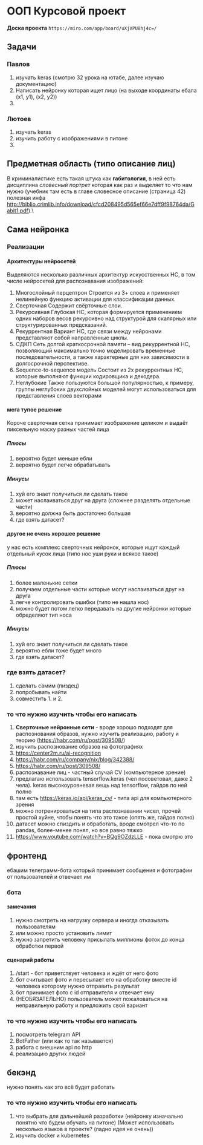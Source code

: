 # ООП Курсовой проект
**Доска проекта** ``https://miro.com/app/board/uXjVPU8hj4c=/``

## Задачи
### Павлов
1. изучать keras (смотрю 32 урока на ютабе, далее изучаю документацию)
2. Написать нейронку которая ищет лицо (на выходе координаты ебала (x1, y1), (x2, y2))
3. 

### Лютоев
1. изучать keras
2. изучить работу с изображениями в питоне
3. 


## Предметная область (типо описание лиц)
В криминалистике есть такая штука как **габитология**, в ней есть дисциплина *словесный портрет* которая как раз и выделяет то что нам нужно (учебник там есть в главе словесное описание (страница 42) полезная инфа http://biblio.crimlib.info/download/cfcd208495d565ef66e7dff9f98764da/Gabit1.pdf).\

## Сама нейронка
### Реализации
#### Архитектуры нейросетей
Выделяются несколько различных архитектур искусственных НС, в том числе нейросетей для распознавания изображений:
1. Многослойный перцептрон
Строится из 3+ слоев и применяет нелинейную функцию активации для классификации данных.
2. Сверточная
Содержит свёрточные слои.
3. Рекурсивная
Глубокая НС, которая формируется применением одних наборов весов рекурсивно над структурой для скалярных или структурированных предсказаний.
4. Рекуррентная
Вариант НС, где связи между нейронами представляют собой направленные циклы.
5. СДКП
Сеть долгой краткосрочной памяти – вид рекуррентной НС, позволяющий максимально точно моделировать временные последовательности, а также характерные для них зависимости в долгосрочной перспективе.
6. Sequence-to-sequence модель
Состоит из 2х рекуррентных НС, которые выполняют функции кодировщика и декодера.
7. Неглубокие
Также пользуются большой популярностью, к примеру, группы неглубоких двухслойных моделей могут использоваться для представления слоев векторами
#### мега тупое решение
Короче сверточная сетка принимает изображение целиком и выдаёт пиксельную маску разных частей лица
##### Плюсы
1. вероятно будет меньше ебли
2. вероятно будет легче обрабатывать
##### Минусы
1. хуй его знает получиться ли сделать такое
2. может наслаиваться друг на друга (сложнее разделять отдельные части)
3. вероятно должна быть достаточно большая
4. где взять датасет?

#### другое не очень хорошее решение 
у нас есть комплекс сверточных нейронок, которые ищут каждый отдельный кусок лица (типо нос уши руки и всякое такое)
##### Плюсы
1. более маленькие сетки
2. получаем отдельные части которые могут наслаиваться друг на друга
3. легче контролировать ошибки (типо не нашла нос)
4. можно будет потом легко передавать на другие нейронки которые обределяют тип носа
##### Минусы
1. хуй его знает получиться ли сделать такое
2. вероятно ебли тоже будет много
3. где взять датасет?

### где взять датасет?
1. сделать самим (пиздец)
2. попробывать найти
3. совместить 1. и 2.

### то что нужно изучить чтобы его написать
1. **Сверточные нейронные сети** - вроде хорошо подходят для распознования образов, нужно изучить реализацию, работу и теорию (https://habr.com/ru/post/309508/)
2. изучить распознование образов на фотографиях
3. https://center2m.ru/ai-recognition
4. https://habr.com/ru/company/nix/blog/342388/
5. https://habr.com/ru/post/309508/
6. распознавание лиц - частный случай CV (компьютерное зрение)
7. предлагаю использовать tensorflow.keras (чел посоветовал, даже 2 чела). keras высокоуровневая вещь над tensorflow, гайдов по ней полно
8. там есть https://keras.io/api/keras_cv/ - типа api для компьютерного зрения
9. можно потренироваться на типа распознавании чисел, прочей простой хуйне, чтобы понять что это такое (опять же, гайдов полно)
10. датасет можно спиздить и обработать, вроде смотрел что-то по pandas, более-менее понял, но все равно тяжко
11. https://www.youtube.com/watch?v=BQg9OZdzLLE - пока смотрю это
## фронтенд
ебашим телеграмм-бота который принимает сообщения и фотографии от пользователей и отвечает им
### бота
#### замечания
1. нужно смотреть на нагрузку сервера и иногда отказывать пользователям
2. или можно просто установить лимит
3. нужно запретить человеку присылать миллионы фоток до конца обработки первой
#### сценарий работы
1. /start - бот приветствует человека и ждёт от него фото
2. бот считывает фото и пересылает его на обработку вместе id человека которому нужно отправить результат
3. бот принимает фото с id отправителя и отвечает ему
5. (НЕОБЯЗАТЕЛЬНО) пользователь может пожаловаться на неправильную работу и предложить свой вариант
### то что нужно изучить чтобы его написать
1. посмотреть telegram API
2. BotFather (или как то так называется)
3. работа с внешним api по http
4. реализацию других людей

## бекэнд
нужно понять как это всё будет работать
### то что нужно изучить чтобы его написать
1. что выбрать для дальнейшей разработки (нейронку изначально понятно что будем обучать на питоне) (Может использовать несколько языков в проекте? (ладно идея не очень))
2. изучить docker и kubernetes
